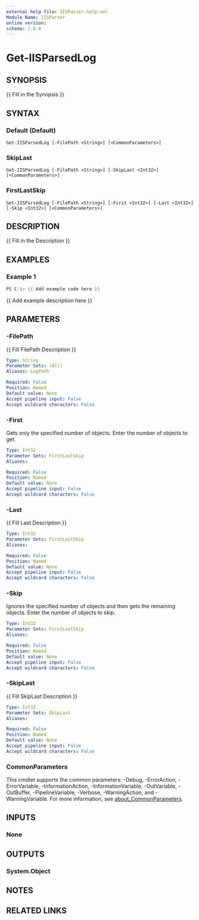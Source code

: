 ```yaml
---
external help file: IISParser-help.xml
Module Name: IISParser
online version:
schema: 2.0.0
---
```


# Get-IISParsedLog

## SYNOPSIS
{{ Fill in the Synopsis }}

## SYNTAX

### Default (Default)
```
Get-IISParsedLog [-FilePath <String>] [<CommonParameters>]
```

### SkipLast
```
Get-IISParsedLog [-FilePath <String>] [-SkipLast <Int32>] [<CommonParameters>]
```

### FirstLastSkip
```
Get-IISParsedLog [-FilePath <String>] [-First <Int32>] [-Last <Int32>] [-Skip <Int32>] [<CommonParameters>]
```

## DESCRIPTION
{{ Fill in the Description }}

## EXAMPLES

### Example 1
```powershell
PS C:\> {{ Add example code here }}
```

{{ Add example description here }}

## PARAMETERS

### -FilePath
{{ Fill FilePath Description }}

```yaml
Type: String
Parameter Sets: (All)
Aliases: LogPath

Required: False
Position: Named
Default value: None
Accept pipeline input: False
Accept wildcard characters: False
```

### -First
Gets only the specified number of objects.
Enter the number of objects to get.

```yaml
Type: Int32
Parameter Sets: FirstLastSkip
Aliases:

Required: False
Position: Named
Default value: None
Accept pipeline input: False
Accept wildcard characters: False
```

### -Last
{{ Fill Last Description }}

```yaml
Type: Int32
Parameter Sets: FirstLastSkip
Aliases:

Required: False
Position: Named
Default value: None
Accept pipeline input: False
Accept wildcard characters: False
```

### -Skip
Ignores the specified number of objects and then gets the remaining objects.
Enter the number of objects to skip.

```yaml
Type: Int32
Parameter Sets: FirstLastSkip
Aliases:

Required: False
Position: Named
Default value: None
Accept pipeline input: False
Accept wildcard characters: False
```

### -SkipLast
{{ Fill SkipLast Description }}

```yaml
Type: Int32
Parameter Sets: SkipLast
Aliases:

Required: False
Position: Named
Default value: None
Accept pipeline input: False
Accept wildcard characters: False
```

### CommonParameters
This cmdlet supports the common parameters: -Debug, -ErrorAction, -ErrorVariable, -InformationAction, -InformationVariable, -OutVariable, -OutBuffer, -PipelineVariable, -Verbose, -WarningAction, and -WarningVariable. For more information, see [about_CommonParameters](http://go.microsoft.com/fwlink/?LinkID=113216).

## INPUTS

### None

## OUTPUTS

### System.Object
## NOTES

## RELATED LINKS
